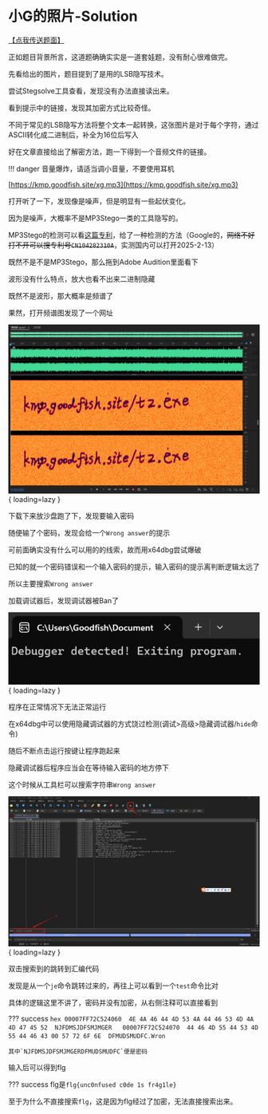 # 小G的照片-Solution

[【点我传送题面】](https://note.goodfish.site/CTF/Problems/%E5%B0%8FG%E7%9A%84%E7%85%A7%E7%89%87/)

正如题目背景所言，这道题确确实实是一道套娃题，没有耐心很难做完。

先看给出的图片，题目提到了是用的LSB隐写技术。

尝试Stegsolve工具查看，发现没有办法直接读出来。

看到提示中的链接，发现其加密方式比较奇怪。

不同于常见的LSB隐写方法将整个文本一起转换，这张图片是对于每个字符，通过ASCII转化成二进制后，补全为16位后写入

好在文章直接给出了解密方法，跑一下得到一个音频文件的链接。

!!! danger
    音量爆炸，请适当调小音量，不要使用耳机

[https://kmp.goodfish.site/xg.mp3](https://kmp.goodfish.site/xg.mp3)

打开听了一下，发现像是噪声，但是明显有一些起伏变化。

因为是噪声，大概率不是MP3Stego一类的工具隐写的。

MP3Stego的检测可以看[这篇专利](https://patentimages.storage.googleapis.com/56/b0/75/165d7dd8dcc6ac/CN104282310A.pdf)，给了一种检测的方法（Google的，~~网络不好打不开可以搜专利号`CN104282310A`~~，实测国内可以打开2025-2-13）

既然不是不是MP3Stego，那么拖到Adobe Audition里面看下

波形没有什么特点，放大也看不出来二进制隐藏

既然不是波形，那大概率是频谱了

果然，打开频谱图发现了一个网址

![Image](../../assets/image/Solutions/小G的照片-Solution/2025_02_13_21_37.png){ loading=lazy }

下载下来放沙盘跑了下，发现要输入密码

随便输了个密码，发现会给一个`Wrong answer`的提示

可前面确实没有什么可以用的的线索，故而用x64dbg尝试爆破

已知的就一个密码错误和一个输入密码的提示，输入密码的提示离判断逻辑太远了

所以主要搜索`Wrong answer`

加载调试器后，发现调试器被Ban了

![Image](../../assets/image/Solutions/小G的照片-Solution/2025_02_13_22_15.png){ loading=lazy }

程序在正常情况下无法正常运行

在x64dbg中可以使用隐藏调试器的方式饶过检测(调试>高级>隐藏调试器/`hide`命令)

随后不断点击运行按键让程序跑起来

隐藏调试器后程序应当会在等待输入密码的地方停下

这个时候从工具栏可以搜索字符串`Wrong answer`

![Image](../../assets/image/Solutions/小G的照片-Solution/2025_02_13_22_33.png){ loading=lazy }

双击搜索到的跳转到汇编代码

发现是从一个`je`命令跳转过来的，再往上可以看到一个`test`命令比对

具体的逻辑这里不讲了，密码并没有加密，从右侧注释可以直接看到

??? success
    ```hex
    00007FF72C524060  4E 4A 46 44 4D 53 4A 44 46 53 4D 4A 4D 47 45 52  NJFDMSJDFSMJMGER  
    00007FF72C524070  44 46 4D 55 44 53 4D 55 44 46 43 00 57 72 6F 6E  DFMUDSMUDFC.Wron
    ```

    其中`NJFDMSJDFSMJMGERDFMUDSMUDFC`便是密码

输入后可以得到flg

??? success
    flg是`flg{unc0nfused c0de 1s fr4g1le}`

至于为什么不直接搜索`flg`，这是因为flg经过了加密，无法直接搜索出来。
